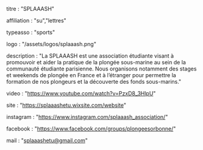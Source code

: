 titre : "SPLAAASH"

affiliation : "su","lettres"

typeasso : "sports"

logo : "/assets/logos/splaaash.png"

description : "La SPLAAASH est une association étudiante visant à promouvoir et aider la pratique de la plongée sous-marine au sein de la communauté étudiante parisienne. Nous organisons notamment des stages et weekends de plongée en France et à l’étranger pour permettre la formation de nos plongeurs et la découverte des fonds sous-marins."

video : "https://www.youtube.com/watch?v=PzxD8_3HlpU"

site : "https://splaaashetu.wixsite.com/website"

instagram : "https://www.instagram.com/splaaash_association/"

facebook : "https://www.facebook.com/groups/plongeesorbonne/"

mail : "splaaashetu@gmail.com"
